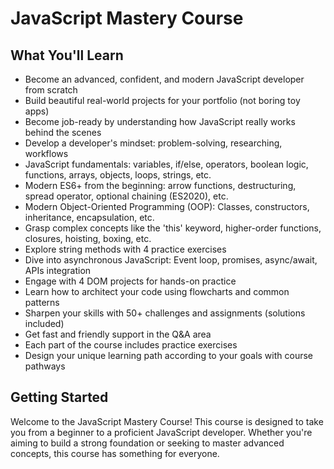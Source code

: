 # JavaScript Mastery Course

## What You'll Learn

- Become an advanced, confident, and modern JavaScript developer from scratch
- Build beautiful real-world projects for your portfolio (not boring toy apps)
- Become job-ready by understanding how JavaScript really works behind the scenes
- Develop a developer's mindset: problem-solving, researching, workflows
- JavaScript fundamentals: variables, if/else, operators, boolean logic, functions, arrays, objects, loops, strings, etc.
- Modern ES6+ from the beginning: arrow functions, destructuring, spread operator, optional chaining (ES2020), etc.
- Modern Object-Oriented Programming (OOP): Classes, constructors, inheritance, encapsulation, etc.
- Grasp complex concepts like the 'this' keyword, higher-order functions, closures, hoisting, boxing, etc.
- Explore string methods with 4 practice exercises
- Dive into asynchronous JavaScript: Event loop, promises, async/await, APIs integration
- Engage with 4 DOM projects for hands-on practice
- Learn how to architect your code using flowcharts and common patterns
- Sharpen your skills with 50+ challenges and assignments (solutions included)
- Get fast and friendly support in the Q&A area
- Each part of the course includes practice exercises
- Design your unique learning path according to your goals with course pathways

## Getting Started

Welcome to the JavaScript Mastery Course! This course is designed to take you from a beginner to a proficient JavaScript developer. Whether you're aiming to build a strong foundation or seeking to master advanced concepts, this course has something for everyone.
